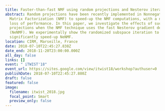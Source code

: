 ```yaml
---
title: Faster-than-fast NMF using random projections and Nesterov iterations
abstract: Random projections have been recently implemented in Nonnegative
  Matrix Factorization (NMF) to speed-up the NMF computations, with a negligible
  loss of performance. In this paper, we investigate the effects of such
  projections when the NMF technique uses the fast Nesterov gradient descent
  (NeNMF). We experimentally show the randomized subspace iteration to
  significantly speed-up NeNMF.
location: CIRM, Marseille, France
date: 2018-07-10T22:45:27.838Z
date_end: 2018-11-20T23:00:00.000Z
all_day: false
links: []
event: " iTWIST'18"
event_url: https://sites.google.com/view/itwist18/workshop?authuser=0
publishDate: 2018-07-10T22:45:27.880Z
draft: false
featured: false
image:
  filename: itwist_2018.jpg
  focal_point: Smart
  preview_only: false
---
```

